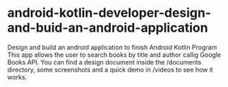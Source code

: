 # android-kotlin-developer-design-and-buid-an-android-application
 Design and build an android application to finish Android Kotlin Program
This app allows the user to search books by title and author callig Google Books API.
You can find a design document inside the /documents directory, some screenshots and a quick demo in /videos to see how it works.
